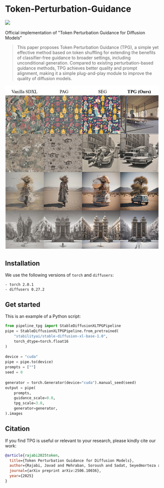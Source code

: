 # Token-Perturbation-Guidance
<a href="https://arxiv.org/abs/2506.10036"><img src="https://img.shields.io/badge/arXiv-2506.10036-B31B1B"></a>

Official implementation of "Token Perturbation Guidance for Diffusion Models"

>This paper proposes Token Perturbation Guidance (TPG), a simple yet effective method based on token shuffling for extending the benefits of classifier-free guidance to broader settings, including unconditional generation. Compared to existing perturbation-based guidance methods, TPG achieves better quality and prompt alignment, making it a simple plug-and-play module to improve the quality of diffusion models.

![](./assets/uncond_generation.jpg)

## Installation

We use the following versions of `torch` and `diffusers`:

```
- torch 2.0.1
- diffusers 0.27.2
```

## Get started

This is an example of a Python script:
```python
from pipeline_tpg import StableDiffusionXLTPGPipeline
pipe = StableDiffusionXLTPGPipeline.from_pretrained(
    "stabilityai/stable-diffusion-xl-base-1.0",
    torch_dtype=torch.float16
)

device = "cuda"
pipe = pipe.to(device)
prompts = [""]
seed = 0

generator = torch.Generator(device="cuda").manual_seed(seed)
output = pipe(
    prompts,
    guidance_scale=0.0,
    tpg_scale=3.0,
    generator=generator,
).images
```

## Citation 

If you find TPG is useful or relevant to your research, please kindly cite our work:

```bib
@article{rajabi2025token,
  title={Token Perturbation Guidance for Diffusion Models},
  author={Rajabi, Javad and Mehraban, Soroush and Sadat, Seyedmorteza and Taati, Babak},
  journal={arXiv preprint arXiv:2506.10036},
  year={2025}
}
```
